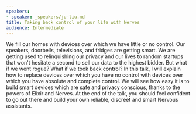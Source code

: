 ```yaml
---
speakers:
- speaker: _speakers/ju-liu.md
title: Taking back control of your life with Nerves
audience: Intermediate
---
```

We fill our homes with devices over which we have little or no control. Our speakers, doorbells, televisions, and fridges are getting smart. We are getting used to relinquishing our privacy and our lives to random startups that won't hesitate a second to sell our data to the highest bidder. But what if we went rogue? What if we took back control? In this talk, I will explain how to replace devices over which you have no control with devices over which you have absolute and complete control. We will see how easy it is to build smart devices which are safe and privacy conscious, thanks to the powers of Elixir and Nerves. At the end of the talk, you should feel confident to go out there and build your own reliable, discreet and smart Nervous assistants.
